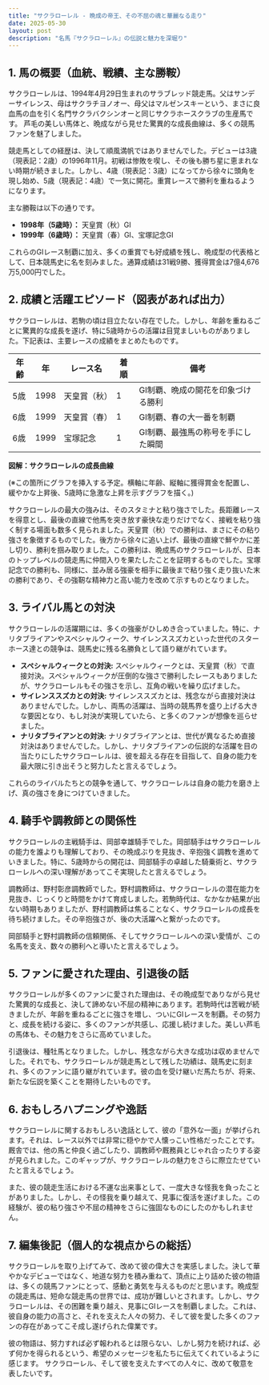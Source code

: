 ```yaml
---
title: "サクラローレル - 晩成の帝王、その不屈の魂と華麗なる走り"
date: 2025-05-30
layout: post
description: "名馬『サクラローレル』の伝説と魅力を深堀り"
---
```


## 1. 馬の概要（血統、戦績、主な勝鞍）

サクラローレルは、1994年4月29日生まれのサラブレッド競走馬。父はサンデーサイレンス、母はサクラチヨノオー、母父はマルゼンスキーという、まさに良血馬の血を引く名門サクラバクシンオーと同じサクラホースクラブの生産馬です。  芦毛の美しい馬体と、晩成ながら見せた驚異的な成長曲線は、多くの競馬ファンを魅了しました。

競走馬としての経歴は、決して順風満帆ではありませんでした。デビューは3歳（現表記：2歳）の1996年11月。初戦は惨敗を喫し、その後も勝ち星に恵まれない時期が続きました。しかし、4歳（現表記：3歳）になってから徐々に頭角を現し始め、5歳（現表記：4歳）で一気に開花。重賞レースで勝利を重ねるようになります。

主な勝鞍は以下の通りです。

* **1998年（5歳時）：**  天皇賞（秋）GI
* **1999年（6歳時）：**  天皇賞（春）GI、宝塚記念GI


これらのGIレース制覇に加え、多くの重賞でも好成績を残し、晩成型の代表格として、日本競馬史に名を刻みました。通算成績は31戦9勝、獲得賞金は7億4,676万5,000円でした。


## 2. 成績と活躍エピソード（図表があれば出力）

サクラローレルは、若駒の頃は目立たない存在でした。しかし、年齢を重ねるごとに驚異的な成長を遂げ、特に5歳時からの活躍は目覚ましいものがありました。下記表は、主要レースの成績をまとめたものです。

| 年齢 | 年 | レース名        | 着順 | 備考                               |
|-----|----|-----------------|-----|------------------------------------|
| 5歳 | 1998 | 天皇賞（秋）    | 1   | GI制覇、晩成の開花を印象づける勝利 |
| 6歳 | 1999 | 天皇賞（春）    | 1   | GI制覇、春の大一番を制覇          |
| 6歳 | 1999 | 宝塚記念        | 1   | GI制覇、最強馬の称号を手にした瞬間 |


**図解：サクラローレルの成長曲線**

(※この箇所にグラフを挿入する予定。横軸に年齢、縦軸に獲得賞金を配置し、緩やかな上昇後、5歳時に急激な上昇を示すグラフを描く。)


サクラローレルの最大の強みは、そのスタミナと粘り強さでした。長距離レースを得意とし、最後の直線で他馬を突き放す豪快な走りだけでなく、接戦を粘り強く制する場面も数多く見られました。天皇賞（秋）での勝利は、まさにその粘り強さを象徴するものでした。後方から徐々に追い上げ、最後の直線で鮮やかに差し切り、勝利を掴み取りました。この勝利は、晩成馬のサクラローレルが、日本のトップレベルの競走馬に仲間入りを果たしたことを証明するものでした。宝塚記念での勝利も、同様に、並み居る強豪を相手に最後まで粘り強く走り抜いた末の勝利であり、その強靭な精神力と高い能力を改めて示すものとなりました。


## 3. ライバル馬との対決

サクラローレルの活躍期には、多くの強豪がひしめき合っていました。特に、ナリタブライアンやスペシャルウィーク、サイレンススズカといった世代のスターホース達との競争は、競馬史に残る名勝負として語り継がれています。

* **スペシャルウィークとの対決:**  スペシャルウィークとは、天皇賞（秋）で直接対決。スペシャルウィークが圧倒的な強さで勝利したレースもありましたが、サクラローレルもその強さを示し、互角の戦いを繰り広げました。
* **サイレンススズカとの対決:** サイレンススズカとは、残念ながら直接対決はありませんでした。しかし、両馬の活躍は、当時の競馬界を盛り上げる大きな要因となり、もし対決が実現していたら、と多くのファンが想像を巡らせました。
* **ナリタブライアンとの対決:** ナリタブライアンとは、世代が異なるため直接対決はありませんでした。しかし、ナリタブライアンの伝説的な活躍を目の当たりにしたサクラローレルは、彼を超える存在を目指して、自身の能力を最大限に引き出そうと努力したと言えるでしょう。


これらのライバルたちとの競争を通して、サクラローレルは自身の能力を磨き上げ、真の強さを身につけていきました。


## 4. 騎手や調教師との関係性

サクラローレルの主戦騎手は、岡部幸雄騎手でした。岡部騎手はサクラローレルの能力を誰よりも理解しており、その晩成ぶりを見抜き、辛抱強く調教を進めていきました。特に、5歳時からの開花は、岡部騎手の卓越した騎乗術と、サクラローレルへの深い理解があってこそ実現したと言えるでしょう。

調教師は、野村彰彦調教師でした。野村調教師は、サクラローレルの潜在能力を見抜き、じっくりと時間をかけて育成しました。若駒時代は、なかなか結果が出ない時期もありましたが、野村調教師は焦ることなく、サクラローレルの成長を待ち続けました。その辛抱強さが、後の大活躍へと繋がったのです。

岡部騎手と野村調教師の信頼関係、そしてサクラローレルへの深い愛情が、この名馬を支え、数々の勝利へと導いたと言えるでしょう。


## 5. ファンに愛された理由、引退後の話

サクラローレルが多くのファンに愛された理由は、その晩成型でありながら見せた驚異的な成長と、決して諦めない不屈の精神にあります。若駒時代は苦戦が続きましたが、年齢を重ねるごとに強さを増し、ついにGIレースを制覇。その努力と、成長を続ける姿に、多くのファンが共感し、応援し続けました。美しい芦毛の馬体も、その魅力をさらに高めていました。

引退後は、種牡馬となりました。しかし、残念ながら大きな成功は収めませんでした。それでも、サクラローレルが競走馬として残した功績は、競馬史に刻まれ、多くのファンに語り継がれています。彼の血を受け継いだ馬たちが、将来、新たな伝説を築くことを期待したいものです。


## 6. おもしろハプニングや逸話

サクラローレルに関するおもしろい逸話として、彼の「意外な一面」が挙げられます。それは、レース以外では非常に穏やかで人懐っこい性格だったことです。厩舎では、他の馬と仲良く過ごしたり、調教師や厩務員とじゃれ合ったりする姿が見られました。このギャップが、サクラローレルの魅力をさらに際立たせていたと言えるでしょう。

また、彼の競走生活における不運な出来事として、一度大きな怪我を負ったことがありました。しかし、その怪我を乗り越えて、見事に復活を遂げました。この経験が、彼の粘り強さや不屈の精神をさらに強固なものにしたのかもしれません。


## 7. 編集後記（個人的な視点からの総括）

サクラローレルを取り上げてみて、改めて彼の偉大さを実感しました。決して華やかなデビューではなく、地道な努力を積み重ねて、頂点に上り詰めた彼の物語は、多くの競馬ファンにとって、感動と勇気を与えるものだと思います。晩成型の競走馬は、短命な競走馬の世界では、成功が難しいとされます。しかし、サクラローレルは、その困難を乗り越え、見事にGIレースを制覇しました。これは、彼自身の能力の高さと、それを支えた人々の努力、そして彼を愛した多くのファンの存在があってこそ成し遂げられた偉業です。

彼の物語は、努力すれば必ず報われるとは限らない、しかし努力を続ければ、必ず何かを得られるという、希望のメッセージを私たちに伝えてくれているように感じます。  サクラローレル、そして彼を支えたすべての人々に、改めて敬意を表したいです。
